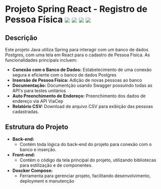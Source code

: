 # Projeto Spring React - Registro de Pessoa Física <img src="https://img.shields.io/badge/java-%23ED8B00.svg?style=for-the-badge&logo=openjdk&logoColor=white"> <img src="https://img.shields.io/badge/spring-%236DB33F.svg?style=for-the-badge&logo=spring&logoColor=white"> <img src="https://img.shields.io/badge/react-%2320232a.svg?style=for-the-badge&logo=react&logoColor=%2361DAFB"> <img src="https://img.shields.io/badge/postgres-%23316192.svg?style=for-the-badge&logo=postgresql&logoColor=white">

 
## Descrição
Este projeto Java utiliza Spring para interagir com um banco de dados Postgres, com uma tela em React para o cadastro de Pessoa Física. As funcionalidades principais incluem:

* **Conexão com o Banco de Dados:** Estabelecimento de uma conexão segura e eficiente com o banco de dados Postgres
* **Insersão de Pessoa Física:** Adição de novas pessoas ao banco
* **Documentação:** Documentção usando Swagger possuindo todas as API's para testes unitários
* **Auto Preenchimento de Endereço:** Preenchimento dos dados de endereço via API ViaCep
* **Relatório CSV:** Download de arquivo CSV para exibição das pessoas cadastradas.

## Estrutura do Projeto
* **Back-end:**
  * Contém toda lógica do back-end do projeto para conexão com o banco e inserção.
* **Front-end:**
  * Contém o código da tela principal do projeto, utilizando bibliotecas para estilização e de componentes.
* **Doscker Compose:**
  * Ferramenta para gerenciar projeto, facilitando desenvolvimento, deployment e manutenção
